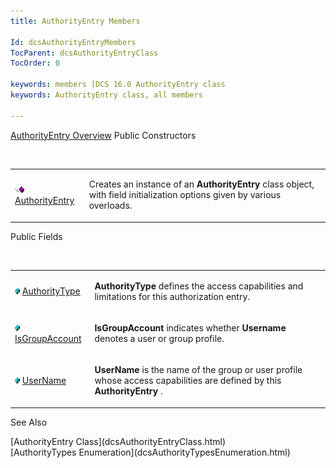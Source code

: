 ```yaml
---
title: AuthorityEntry Members

Id: dcsAuthorityEntryMembers
TocParent: dcsAuthorityEntryClass
TocOrder: 0

keywords: members [DCS 16.0 AuthorityEntry class
keywords: AuthorityEntry class, all members

---
```


[AuthorityEntry Overview](dcsAuthorityEntryClass.html) 
Public Constructors

<br />

<table class="dtTABLE" id="table4" style="border-spacing: 0px" cellspacing="0" x-use-null-cells="x-use-null-cells">
          <colgroup span="1">
            <col span="1" style="WIDTH: 20%" />
            <col span="1" style="WIDTH: 70%" />
          </colgroup>
          <tr>
            <td colspan="1" rowspan="1">

<img height="11" alt="public property" src="Images/PUBLIC%20METHOD.GIF" width="15" border="0" x-maintain-ratio="TRUE" /> [ AuthorityEntry](dcsAuthorityEntryClassAuthorityEntryConstructors.html) 
</td>
            <td colspan="1" rowspan="1">

Creates an instance of an **AuthorityEntry** class object, with field initialization options given by various overloads.
</td>
          </tr>
</table>

Public Fields

<br />

<table class="dtTABLE" id="Table5" style="border-spacing: 0px" cellspacing="0" x-use-null-cells="x-use-null-cells">
          <colgroup span="1">
            <col span="1" style="WIDTH: 20%" />
            <col span="1" style="WIDTH: 70%" />
          </colgroup>
          <tr>
            <td colspan="1" rowspan="1" style="height: 47px">

<img style="WIDTH: 8px; HEIGHT: 11px" height="11" src="Images/field.bmp" width="8" border="0" x-maintain-ratio="TRUE" /> [ AuthorityType](dcsAuthorityEntryClassAuthorityTypeField.html) 
</td>
            <td colspan="1" rowspan="1" style="height: 47px">

**AuthorityType** defines the access capabilities and limitations for this authorization entry.
</td>
          </tr>
          <tr>
            <td colspan="1" rowspan="1">

<img style="WIDTH: 8px; HEIGHT: 11px" height="11" src="Images/field.bmp" width="8" border="0" x-maintain-ratio="TRUE" /> [ IsGroupAccount](dcsAuthorityEntryClassUsernameField.html) 
</td>
            <td colspan="1" rowspan="1">

**IsGroupAccount** indicates whether **Username** denotes a user or group profile.
</td>
          </tr>
          <tr>
            <td colspan="1" rowspan="1">

<img style="WIDTH: 8px; HEIGHT: 11px" height="11" src="Images/field.bmp" width="8" border="0" x-maintain-ratio="TRUE" /> [ UserName](dcsAuthorityEntryClassUsernameField.html) 
</td>
            <td colspan="1" rowspan="1">

**UserName** is the name of the group or user profile whose access capabilities are defined by this **AuthorityEntry** .
</td>
          </tr>
</table>

See Also

<dl />
      [AuthorityEntry Class](dcsAuthorityEntryClass.html)
      <br />
      [AuthorityTypes Enumeration](dcsAuthorityTypesEnumeration.html)

